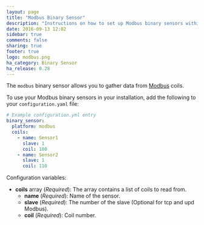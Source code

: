 ```yaml
---
layout: page
title: "Modbus Binary Sensor"
description: "Instructions on how to set up Modbus binary sensors within Home Assistant."
date: 2016-09-13 12:02
sidebar: true
comments: false
sharing: true
footer: true
logo: modbus.png
ha_category: Binary Sensor
ha_release: 0.28
---
```


The `modbus` binary sensor allows you to gather data from [Modbus](http://www.modbus.org/) coils.

To use your Modbus binary sensors in your installation, add the following to your `configuration.yaml` file:

```yaml
# Example configuration.yml entry
binary_sensor:
  platform: modbus
  coils:
    - name: Sensor1
      slave: 1
      coil: 100
    - name: Sensor2
      slave: 1
      coil: 110
```

Configuration variables:

- **coils** array (*Required*): The array contains a list of coils to read from.
  - **name** (*Required*): Name of the sensor.
  - **slave** (*Required*): The number of the slave (Optional for tcp and upd Modbus).
  - **coil** (*Required*): Coil number.

